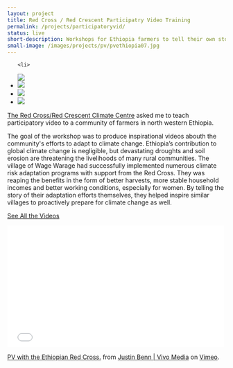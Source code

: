 ```yaml
---
layout: project
title: Red Cross / Red Crescent Participatry Video Training
permalink: /projects/participatoryvid/
status: live
short-description: Workshops for Ethiopia farmers to tell their own stories of confronting climate change
small-image: /images/projects/pv/pvethiopia07.jpg
---
```


<ul class="medium-block-grid-2 small-block-grid-1">

    <li>
<img src="{{ site.baseurl }}/images/projects/pv/pvethiopia03.png" />
</li>


<li>
<img src="{{ site.baseurl }}/images/projects/pv/pvethiopia05.png" />
</li>

<li>
<img src="{{ site.baseurl }}/images/projects/pv/pvethiopia04.png" />
</li>


<li>
<img src="{{ site.baseurl }}/images/projects/pv/pvethiopia06.png" />
</li>


</ul>

<a href="http://www.climatecentre.org/">The Red Cross/Red Crescent Climate Centre</a> asked me to teach participatory video to a community of farmers in north western Ethiopia. 

The goal of the workshop was to produce inspirational videos abouth the community's efforts to adapt to climate change. Ethiopia’s contribution to global climate change is negligible, but devastating droughts and soil erosion are threatening the livelihoods of many rural communities. The village of Wage Warage had successfully implemented numerous climate risk adaptation programs with support from the Red Cross. They was reaping the benefits in the form of better harvests, more stable household incomes and better working conditions, especially for women. By telling the story of their adaptation efforts themselves, they helped inspire similar villages to proactively prepare for climate change as well.


<a href="http://vimeo.com/album/3240441" target="_blank" class="button small info">See All the Videos</a> 


<div class="flex-video">
    
<iframe src="//player.vimeo.com/video/17926619" width="500" height="281" frameborder="0" webkitallowfullscreen mozallowfullscreen allowfullscreen></iframe> <p><a href="http://vimeo.com/17926619">PV with the Ethiopian Red Cross.</a> from <a href="http://vimeo.com/vivomediauk">Justin Benn | Vivo Media</a> on <a href="https://vimeo.com">Vimeo</a>.</p>

</div>


